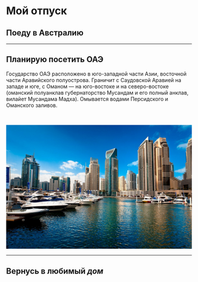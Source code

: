 # Мой отпуск

## Поеду в **Австралию**

____

## Планирую посетить **ОАЭ**
Государство ОАЭ расположено в юго-западной части Азии, восточной части Аравийского полуострова. Граничит с Саудовской Аравией на западе и юге, с Оманом — на юго-востоке и на северо-востоке (оманский полуанклав губернаторство Мусандам и его полный анклав, вилайет Мусандама Мадха). Омывается водами Персидского и Оманского заливов.

<br>

![ОАЭ](oae.jpg)

___

## Вернусь в любимый **_дом_**

